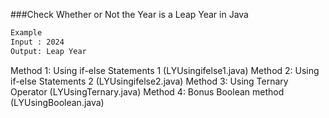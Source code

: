###Check Whether or Not the Year is a Leap Year in Java


```bash
Example
Input : 2024
Output: Leap Year
```


Method 1: Using if-else Statements 1 (LYUsingifelse1.java)
Method 2: Using if-else Statements 2 (LYUsingifelse2.java)
Method 3: Using Ternary Operator     (LYUsingTernary.java)
Method 4: Bonus Boolean method       (LYUsingBoolean.java)